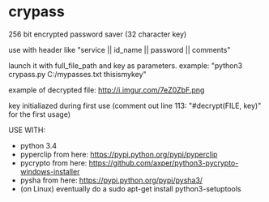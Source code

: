 # crypass

256 bit encrypted password saver (32 character key)

use with header like "service  ||  id_name  ||  password  ||  comments"

launch it with full_file_path and key as parameters. example: "python3 crypass.py C:/mypasses.txt thisismykey"

example of decrypted file: http://i.imgur.com/7eZ0ZbF.png

key initialiazed during first use (comment out line 113: "#decrypt(FILE, key)" for the first usage)

USE WITH:
* python 3.4
* pyperclip from here: https://pypi.python.org/pypi/pyperclip
* pycrypto from here: https://github.com/axper/python3-pycrypto-windows-installer
* pysha from here: https://pypi.python.org/pypi/pysha3/
* (on Linux) eventually do a sudo apt-get install python3-setuptools
